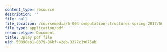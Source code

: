 ```yaml
---
content_type: resource
description: ''
file: null
file_location: /coursemedia/6-004-computation-structures-spring-2017/50898ab1837986bf42eb3377c19075ab_5BRcFgMJLCs.pdf
file_type: application/pdf
resourcetype: Document
title: 3play pdf file
uid: 50898ab1-8379-86bf-42eb-3377c19075ab
---
```

